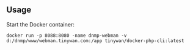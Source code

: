 ## Usage

Start the Docker container:

```
docker run -p 8088:8080 -name dnmp-webman -v d:/dnmp/www/webman.tinywan.com:/app tinywan/docker-php-cli:latest
```

